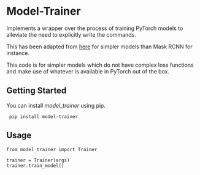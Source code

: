 #  Model-Trainer
Implements a wrapper over the process of training PyTorch models to alleviate the need to explicitly write the commands.

This has been adapted from [here](https://github.com/pytorch/vision/tree/master/references/detection) for simpler models than Mask RCNN for instance.

This code is for simpler models which do not have complex loss functions and make use of whatever is available in PyTorch out of the box.

## Getting Started
You can install *model_trainer* using pip.

``` pip install model-trainer```

## Usage
```
from model_trainer import Trainer

trainer = Trainer(args)
trainer.train_model()
```